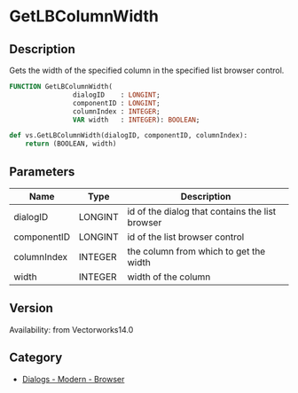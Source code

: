 # GetLBColumnWidth

## Description
Gets the width of the specified column in the specified list browser control.

```pascal
FUNCTION GetLBColumnWidth(
				dialogID    : LONGINT;
				componentID : LONGINT;
				columnIndex : INTEGER;
				VAR width   : INTEGER): BOOLEAN;
```

```python
def vs.GetLBColumnWidth(dialogID, componentID, columnIndex):
    return (BOOLEAN, width)
```

## Parameters
|Name|Type|Description|
|---|---|---|
|dialogID|LONGINT|id of the dialog that contains the list browser|
|componentID|LONGINT|id of the list browser control|
|columnIndex|INTEGER|the column from which to get the width|
|width|INTEGER|width of the column|

## Version
Availability: from Vectorworks14.0

## Category
* [Dialogs - Modern - Browser](../Categories/Dialogs%20-%20Modern%20-%20Browser.md)
